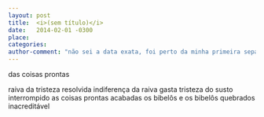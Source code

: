 ```yaml
---
layout: post
title:  <i>(sem título)</i>
date:   2014-02-01 -0300
place:
categories:
author-comment: "não sei a data exata, foi perto da minha primeira separação da Ana"
---
```


das coisas prontas
<!--more-->
raiva da tristeza resolvida
indiferença da raiva gasta
tristeza do susto interrompido
as coisas prontas acabadas
os bibelôs
e os bibelôs quebrados
inacreditável
